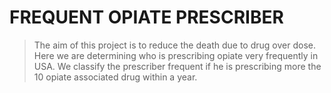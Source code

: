 # FREQUENT OPIATE PRESCRIBER

> The aim of this project is to reduce the death due to drug over dose. Here we are determining who is prescribing opiate very frequently in USA. We classify the prescriber frequent if he is prescribing more the 10 opiate associated drug within a year.
